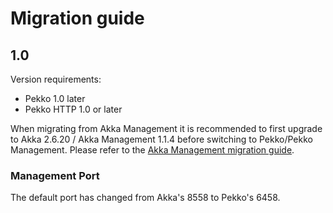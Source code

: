 # Migration guide

## 1.0 

Version requirements:
* Pekko 1.0 later
* Pekko HTTP 1.0 or later

When migrating from Akka Management it is recommended to first upgrade to Akka 2.6.20 / Akka Management 1.1.4 before switching to Pekko/Pekko Management.
Please refer to the [Akka Management migration guide](https://doc.akka.io/docs/akka-management/current/migration.html).

### Management Port

The default port has changed from Akka's 8558 to Pekko's 6458.

